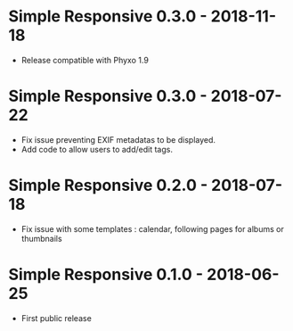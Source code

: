 Simple Responsive 0.3.0 - 2018-11-18
====================================
* Release compatible with Phyxo 1.9

Simple Responsive 0.3.0 - 2018-07-22
====================================
* Fix issue preventing EXIF metadatas to be displayed.
* Add code to allow users to add/edit tags.

Simple Responsive 0.2.0 - 2018-07-18
====================================
* Fix issue with some templates : calendar, following pages for albums or thumbnails

Simple Responsive 0.1.0 - 2018-06-25
====================================
* First public release
